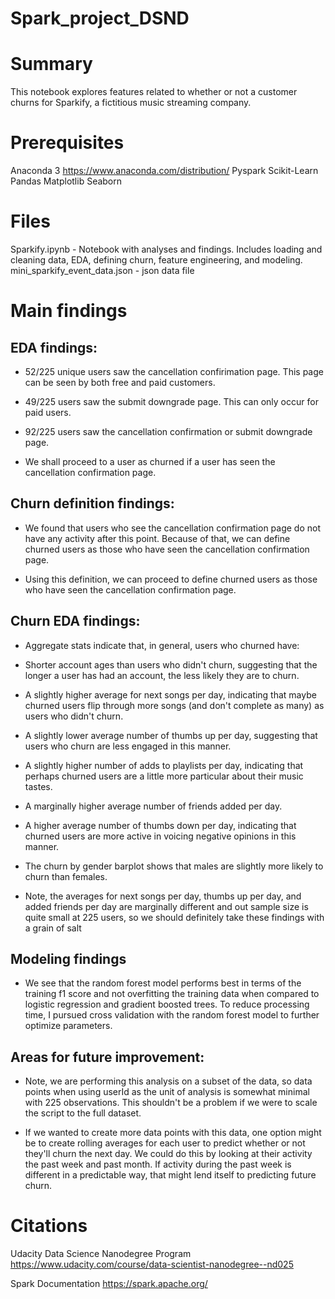 # Spark_project_DSND

# Summary
This notebook explores features related to whether or not a customer churns for Sparkify, a fictitious music streaming company. 


# Prerequisites
Anaconda 3 https://www.anaconda.com/distribution/
Pyspark
Scikit-Learn
Pandas
Matplotlib
Seaborn

# Files
Sparkify.ipynb - Notebook with analyses and findings. Includes loading and cleaning data, EDA, defining churn, feature engineering, and modeling.  
mini_sparkify_event_data.json - json data file


# Main findings 

## EDA findings:
- 52/225 unique users saw the cancellation confirimation page. This page can be seen by both free and paid customers.

- 49/225 users saw the submit downgrade page. This can only occur for paid users.

- 92/225 users saw the cancellation confirmation or submit downgrade page.

- We shall proceed to a user as churned if a user has seen the cancellation confirmation page.

## Churn definition findings:
- We found that users who see the cancellation confirmation page do not have any activity after this point. Because of that, we can define churned users as those who have seen the cancellation confirmation page.

- Using this definition, we can proceed to define churned users as those who have seen the cancellation confirmation page.


## Churn EDA findings:
- Aggregate stats indicate that, in general, users who churned have:

- Shorter account ages than users who didn't churn, suggesting that the longer a user has had an account, the less likely they are to churn.

- A slightly higher average for next songs per day, indicating that maybe churned users flip through more songs (and don't complete as many) as users who didn't churn.

- A slightly lower average number of thumbs up per day, suggesting that users who churn are less engaged in this manner.

- A slightly higher number of adds to playlists per day, indicating that perhaps churned users are a little more particular about their music tastes.

- A marginally higher average number of friends added per day.

- A higher average number of thumbs down per day, indicating that churned users are more active in voicing negative opinions in this manner.

- The churn by gender barplot shows that males are slightly more likely to churn than females.

- Note, the averages for next songs per day, thumbs up per day, and added friends per day are marginally different and out sample size is quite small at 225 users, so we should definitely take these findings with a grain of salt


## Modeling findings

- We see that the random forest model performs best in terms of the training f1 score and not overfitting the training data when compared to logistic regression and gradient boosted trees. To reduce processing time, I pursued cross validation with the random forest model to further optimize parameters.

## Areas for future improvement:
- Note, we are performing this analysis on a subset of the data, so data points when using userId as the unit of analysis is somewhat minimal with 225 observations. This shouldn't be a problem if we were to scale the script to the full dataset.

- If we wanted to create more data points with this data, one option might be to create rolling averages for each user to predict whether or not they'll churn the next day. We could do this by looking at their activity the past week and past month. If activity during the past week is different in a predictable way, that might lend itself to predicting future churn.


# Citations 
Udacity Data Science Nanodegree Program https://www.udacity.com/course/data-scientist-nanodegree--nd025

Spark Documentation https://spark.apache.org/ 
